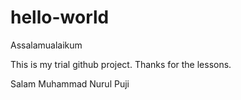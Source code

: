 # hello-world
Assalamualaikum

This is my trial github project.
Thanks for the lessons.

Salam
Muhammad Nurul Puji
